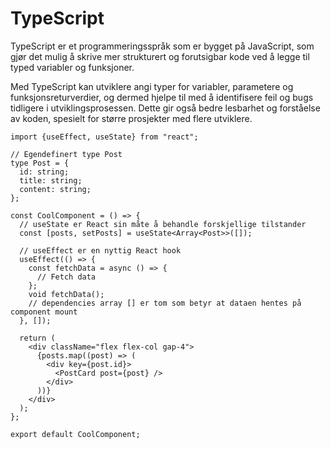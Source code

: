 # TypeScript

TypeScript er et programmeringsspråk som er bygget på JavaScript, som gjør det mulig å skrive mer strukturert og forutsigbar kode ved å legge til typed variabler og funksjoner.

Med TypeScript kan utviklere angi typer for variabler, parametere og funksjonsreturverdier, og dermed hjelpe til med å identifisere feil og bugs tidligere i utviklingsprosessen. Dette gir også bedre lesbarhet og forståelse av koden, spesielt for større prosjekter med flere utviklere.

```tsx
import {useEffect, useState} from "react";

// Egendefinert type Post
type Post = {
  id: string;
  title: string;
  content: string;
};

const CoolComponent = () => {
  // useState er React sin måte å behandle forskjellige tilstander
  const [posts, setPosts] = useState<Array<Post>>([]);

  // useEffect er en nyttig React hook
  useEffect(() => {
    const fetchData = async () => {
      // Fetch data
    };
    void fetchData();
    // dependencies array [] er tom som betyr at dataen hentes på component mount
  }, []);

  return (
    <div className="flex flex-col gap-4">
      {posts.map((post) => (
        <div key={post.id}>
          <PostCard post={post} />
        </div>
      ))}
    </div>
  );
};

export default CoolComponent;
```
